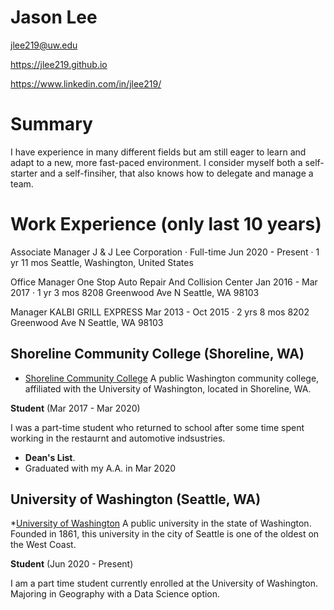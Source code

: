 # Jason Lee

jlee219@uw.edu

https://jlee219.github.io

https://www.linkedin.com/in/jlee219/

# Summary

I have experience in many different fields but am still eager to learn and adapt to a new, more fast-paced environment. I consider myself both a self-starter and a self-finsiher, that also knows how to delegate and manage a team.

# Work Experience (only last 10 years)

Associate Manager
J & J Lee Corporation · Full-time
Jun 2020 - Present · 1 yr 11 mos
Seattle, Washington, United States

Office Manager
One Stop Auto Repair And Collision Center
Jan 2016 - Mar 2017 · 1 yr 3 mos
8208 Greenwood Ave N Seattle, WA 98103

Manager
KALBI GRILL EXPRESS
Mar 2013 - Oct 2015 · 2 yrs 8 mos
8202 Greenwood Ave N Seattle, WA 98103


## Shoreline Community College (Shoreline, WA)

* [Shoreline Community College][] A public Washington community college, affiliated with the University of Washington, located in Shoreline, WA.

**Student** (Mar 2017 - Mar 2020)

I was a part-time student who returned to school after some time spent working in the restaurnt and automotive indsustries. 

- **Dean's List**.
- Graduated with my A.A. in Mar 2020

## University of Washington (Seattle, WA)
*[University of Washington][] A public university in the state of Washington. Founded in 1861, this university in the city of Seattle is one of the oldest on the West Coast.

**Student** (Jun 2020 - Present)

I am a part time student currently enrolled at the University of Washington. Majoring in Geography with a Data Science option.

[Shoreline Community College]: https://www.shoreline.edu/
[University of Washington]: http://www.washington.edu/
